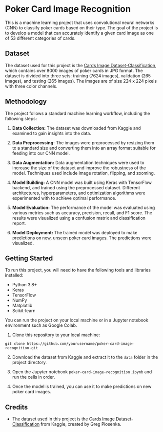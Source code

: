 # Poker Card Image Recognition

This is a machine learning project that uses convolutional neural networks (CNN) to classify poker cards based on their type. The goal of the project is to develop a model that can accurately identify a given card image as one of 53 different categories of cards.

## Dataset

The dataset used for this project is the [Cards Image Dataset-Classification](https://www.kaggle.com/datasets/gpiosenka/cards-image-datasetclassification), which contains over 8000 images of poker cards in JPG format. The dataset is divided into three sets: training (7624 images), validation (265 images), and testing (265 images). The images are of size 224 x 224 pixels with three color channels.

## Methodology

The project follows a standard machine learning workflow, including the following steps:

1. **Data Collection:** The dataset was downloaded from Kaggle and examined to gain insights into the data.

2. **Data Preprocessing:** The images were preprocessed by resizing them to a standard size and converting them into an array format suitable for feeding into our CNN model.

3. **Data Augmentation:** Data augmentation techniques were used to increase the size of the dataset and improve the robustness of the model. Techniques used include image rotation, flipping, and zooming.

4. **Model Building:** A CNN model was built using Keras with TensorFlow backend, and trained using the preprocessed dataset. Different architectures, hyperparameters, and optimization algorithms were experimented with to achieve optimal performance.

5. **Model Evaluation:** The performance of the model was evaluated using various metrics such as accuracy, precision, recall, and F1 score. The results were visualized using a confusion matrix and classification report.

6. **Model Deployment:** The trained model was deployed to make predictions on new, unseen poker card images. The predictions were visualized. 

## Getting Started

To run this project, you will need to have the following tools and libraries installed:

- Python 3.8+
- Keras
- TensorFlow
- NumPy
- Matplotlib
- Scikit-learn

You can run the project on your local machine or in a Jupyter notebook environment such as Google Colab.

1. Clone this repository to your local machine:

```
git clone https://github.com/yourusername/poker-card-image-recognition.git
```

2. Download the dataset from Kaggle and extract it to the `data` folder in the project directory.

3. Open the Jupyter notebook `poker-card-image-recognition.ipynb` and run the cells in order.

4. Once the model is trained, you can use it to make predictions on new poker card images.

## Credits

- The dataset used in this project is the [Cards Image Dataset-Classification](https://www.kaggle.com/datasets/gpiosenka/cards-image-datasetclassification) from Kaggle, created by Greg Piosenka.

